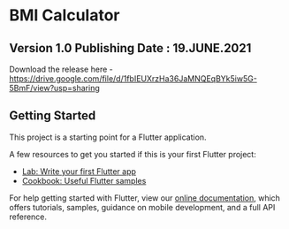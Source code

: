# BMI Calculator

Version 1.0
Publishing Date : 19.JUNE.2021
-------------------------------
Download the release here - https://drive.google.com/file/d/1fbIEUXrzHa36JaMNQEqBYk5iw5G-5BmF/view?usp=sharing

## Getting Started

This project is a starting point for a Flutter application.

A few resources to get you started if this is your first Flutter project:

- [Lab: Write your first Flutter app](https://flutter.dev/docs/get-started/codelab)
- [Cookbook: Useful Flutter samples](https://flutter.dev/docs/cookbook)

For help getting started with Flutter, view our
[online documentation](https://flutter.dev/docs), which offers tutorials,
samples, guidance on mobile development, and a full API reference.
